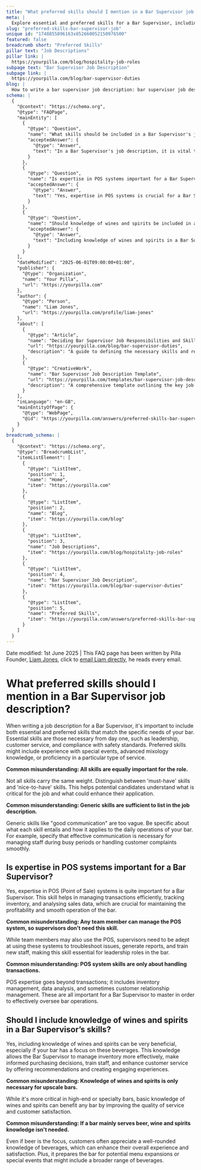 ```yaml
---
title: "What preferred skills should I mention in a Bar Supervisor job description?"
meta: |
  Explore essential and preferred skills for a Bar Supervisor, including POS system expertise and knowledge of wines and spirits, to enhance job descriptions.
slug: "preferred-skills-bar-supervisor-job"
unique id: "1748855896163x852660052150976500"
featured: false
breadcrumb short: "Preferred Skills"
pillar text: "Job Descriptions"
pillar link: |
  https://yourpilla.com/blog/hospitality-job-roles
subpage text: "Bar Supervisor Job Description"
subpage link: |
  https://yourpilla.com/blog/bar-supervisor-duties
blog: |
  How to write a bar supervisor job description: bar supervisor job description template included.
schema: |
  {
    "@context": "https://schema.org",
    "@type": "FAQPage",
    "mainEntity": [
      {
        "@type": "Question",
        "name": "What skills should be included in a Bar Supervisor's job description?",
        "acceptedAnswer": {
          "@type": "Answer",
          "text": "In a Bar Supervisor's job description, it is vital to list both essential and preferred skills tailored to the specific needs of the bar. Essential skills include leadership, customer service, and safety compliance. Preferred skills might cover experience with special events, advanced mixology, or specific service types. Clearly differentiate between critical skills and additional beneficial skills to assist potential candidates in understanding the job requirements more clearly."
        }
      },
      {
        "@type": "Question",
        "name": "Is expertise in POS systems important for a Bar Supervisor?",
        "acceptedAnswer": {
          "@type": "Answer",
          "text": "Yes, expertise in POS systems is crucial for a Bar Supervisor. This skill enables efficient transaction management, inventory tracking, and sales data analysis, all essential for the profitability and smooth operation of the bar. Supervisors use POS systems to troubleshoot issues, generate reports, and train new staff, underscoring the importance of this skill in a leadership capacity within the bar."
        }
      },
      {
        "@type": "Question",
        "name": "Should knowledge of wines and spirits be included in a Bar Supervisor's skills?",
        "acceptedAnswer": {
          "@type": "Answer",
          "text": "Including knowledge of wines and spirits in a Bar Supervisor's skills is beneficial, particularly if the bar specialises in these beverages. This knowledge helps in managing inventory, making informed purchasing decisions, training staff, and improving customer service through recommendations and engaging experiences. Such knowledge is valuable across different types of bars, enhancing service quality and potential for menu expansion."
        }
      }
    ],
    "dateModified": "2025-06-01T09:00:00+01:00",
    "publisher": {
      "@type": "Organization",
      "name": "Your Pilla",
      "url": "https://yourpilla.com"
    },
    "author": {
      "@type": "Person",
      "name": "Liam Jones",
      "url": "https://yourpilla.com/profile/liam-jones"
    },
    "about": [
      {
        "@type": "Article",
        "name": "Deciding Bar Supervisor Job Responsibilities and Skills",
        "url": "https://yourpilla.com/blog/bar-supervisor-duties",
        "description": "A guide to defining the necessary skills and responsibilities for a Bar Supervisor, helping you to structure effective job descriptions."
      },
      {
        "@type": "CreativeWork",
        "name": "Bar Supervisor Job Description Template",
        "url": "https://yourpilla.com/templates/bar-supervisor-job-description",
        "description": "A comprehensive template outlining the key job responsibilities and skills needed for a Bar Supervisor, designed for easy use and customization."
      }
    ],
    "inLanguage": "en-GB",
    "mainEntityOfPage": {
      "@type": "WebPage",
      "@id": "https://yourpilla.com/answers/preferred-skills-bar-supervisor-job"
    }
  }
breadcrumb_schema: |
  {
    "@context": "https://schema.org",
    "@type": "BreadcrumbList",
    "itemListElement": [
      {
        "@type": "ListItem",
        "position": 1,
        "name": "Home",
        "item": "https://yourpilla.com"
      },
      {
        "@type": "ListItem",
        "position": 2,
        "name": "Blog",
        "item": "https://yourpilla.com/blog"
      },
      {
        "@type": "ListItem",
        "position": 3,
        "name": "Job Descriptions",
        "item": "https://yourpilla.com/blog/hospitality-job-roles"
      },
      {
        "@type": "ListItem",
        "position": 4,
        "name": "Bar Supervisor Job Description",
        "item": "https://yourpilla.com/blog/bar-supervisor-duties"
      },
      {
        "@type": "ListItem",
        "position": 5,
        "name": "Preferred Skills",
        "item": "https://yourpilla.com/answers/preferred-skills-bar-supervisor-job"
      }
    ]
  }
---
```


Date modified: 1st June 2025 | This FAQ page has been written by Pilla Founder, [Liam Jones](https://yourpilla.com/profile/liam-jones), click to [email Liam directly](https://mailto:liam@yourpilla.com/), he reads every email.

# What preferred skills should I mention in a Bar Supervisor job description?

When writing a job description for a Bar Supervisor, it's important to include both essential and preferred skills that match the specific needs of your bar. Essential skills are those necessary from day one, such as leadership, customer service, and compliance with safety standards. Preferred skills might include experience with special events, advanced mixology knowledge, or proficiency in a particular type of service.

**Common misunderstanding: All skills are equally important for the role.**

Not all skills carry the same weight. Distinguish between 'must-have' skills and 'nice-to-have' skills. This helps potential candidates understand what is critical for the job and what could enhance their application.

**Common misunderstanding: Generic skills are sufficient to list in the job description.**

Generic skills like "good communication" are too vague. Be specific about what each skill entails and how it applies to the daily operations of your bar. For example, specify that effective communication is necessary for managing staff during busy periods or handling customer complaints smoothly.

## Is expertise in POS systems important for a Bar Supervisor?

Yes, expertise in POS (Point of Sale) systems is quite important for a Bar Supervisor. This skill helps in managing transactions efficiently, tracking inventory, and analysing sales data, which are crucial for maintaining the profitability and smooth operation of the bar.

**Common misunderstanding: Any team member can manage the POS system, so supervisors don't need this skill.**

While team members may also use the POS, supervisors need to be adept at using these systems to troubleshoot issues, generate reports, and train new staff, making this skill essential for leadership roles in the bar.

**Common misunderstanding: POS system skills are only about handling transactions.**

POS expertise goes beyond transactions; it includes inventory management, data analysis, and sometimes customer relationship management. These are all important for a Bar Supervisor to master in order to effectively oversee bar operations.

## Should I include knowledge of wines and spirits in a Bar Supervisor’s skills?

Yes, including knowledge of wines and spirits can be very beneficial, especially if your bar has a focus on these beverages. This knowledge allows the Bar Supervisor to manage inventory more effectively, make informed purchasing decisions, train staff, and enhance customer service by offering recommendations and creating engaging experiences.

**Common misunderstanding: Knowledge of wines and spirits is only necessary for upscale bars.**

While it's more critical in high-end or specialty bars, basic knowledge of wines and spirits can benefit any bar by improving the quality of service and customer satisfaction.

**Common misunderstanding: If a bar mainly serves beer, wine and spirits knowledge isn't needed.**

Even if beer is the focus, customers often appreciate a well-rounded knowledge of beverages, which can enhance their overall experience and satisfaction. Plus, it prepares the bar for potential menu expansions or special events that might include a broader range of beverages.